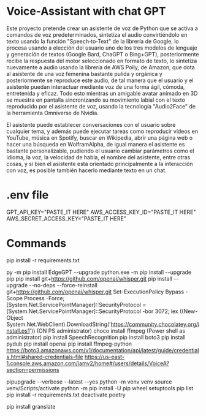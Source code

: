 # Voice-Assistant with chat GPT

Este proyecto pretende crear un asistente de voz de Python que se activa a comandos de voz predeterminados, sintetiza el audio convirtiéndolo en texto usando la función "Speech‑to‑Text" de la librería de Google, lo procesa usando a elección del usuario uno de los tres modelos de lenguaje y generación de textos (Google Bard, ChaGPT o Bing+GPT), posteriormente recibe la respuesta del motor seleccionado en formato de texto, lo sintetiza nuevamente a audio usando la librería de AWS Polly, de Amazon, que dota al asistente de una voz femenina bastante pulida y orgánica y posteriormente se reproduce este audio, de tal manera que el usuario y el asistente puedan interactuar mediante voz de una forma ágil, cómoda, entretenida y eficaz. Todo esto mientras un amigable avatar animado en 3D se muestra en pantalla sincronizando su movimiento labial con el texto reproducido por el asistente de voz, usando la tecnología "Audio2Face" de la herramienta Omniverse de Nvidia.

El asistente puede establecer conversaciones con el usuario sobre cualquier tema, y además puede ejecutar tareas como reproducir vídeos en YouTube, música en Spotify, buscar en Wikipedia, abrir una página web o hacer una búsqueda en WolframAlpha, de igual manera el asistente es bastante personalizable, pudiendo el usuario cambiar parámetros como el idioma, la voz, la velocidad de habla, el nombre del asistente, entre otras cosas, y si bien el asistente está orientado principalmente a la interacción con voz, es posible también hacerlo mediante texto en un chat.

# .env file
GPT_API_KEY="PASTE_IT HERE"
AWS_ACCESS_KEY_ID="PASTE_IT HERE"
AWS_SECRET_ACCESS_KEY="PASTE_IT HERE"

# Commands
pip install -r requirements.txt

py -m pip install EdgeGPT --upgrade
python.exe -m pip install --upgrade pip
pip install git+https://github.com/openai/whisper.git 
pip install --upgrade --no-deps --force-reinstall git+https://github.com/openai/whisper.git
Set-ExecutionPolicy Bypass -Scope Process -Force; [System.Net.ServicePointManager]::SecurityProtocol = [System.Net.ServicePointManager]::SecurityProtocol -bor 3072; iex ((New-Object System.Net.WebClient).DownloadString('https://community.chocolatey.org/install.ps1'))    (ON PS administrator)
choco install ffmpeg (Power shell as administrator)
pip install SpeechRecognition
pip install boto3
pip install pydub
pip install openai
pip install ffmpeg-python
https://boto3.amazonaws.com/v1/documentation/api/latest/guide/credentials.html#shared-credentials-file
https://us-east-1.console.aws.amazon.com/iamv2/home#/users/details/VoiceA?section=permissions


pipupgrade --verbose --latest --yes
python -m venv venv
source venv/Scripts/activate
python -m pip install -U pip wheel setuptools
pip list
pip install -r requirements.txt 
deactivate
poetry

pip install granslate